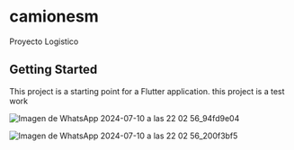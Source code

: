 # camionesm

Proyecto Logistico

## Getting Started

This project is a starting point for a Flutter application.
this project is a test work

![Imagen de WhatsApp 2024-07-10 a las 22 02 56_94fd9e04](https://github.com/Javier-Hinojosa/CamionesM/assets/83333465/16f362ac-f772-417b-aa4e-fc8dcbf5239b)

![Imagen de WhatsApp 2024-07-10 a las 22 02 56_200f3bf5](https://github.com/Javier-Hinojosa/CamionesM/assets/83333465/9813c8a8-f91d-4e40-940e-c75956edeb37)
